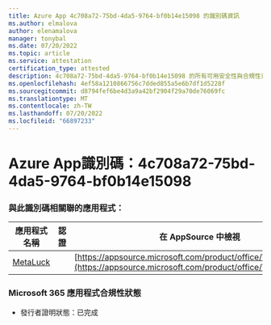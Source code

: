 ```yaml
---
title: Azure App 4c708a72-75bd-4da5-9764-bf0b14e15098 的識別碼資訊
ms.author: elmalova
author: elenamalova
manager: tonybal
ms.date: 07/20/2022
ms.topic: article
ms.service: attestation
certification_type: attested
description: 4c708a72-75bd-4da5-9764-bf0b14e15098 的所有可用安全性與合規性資訊。
ms.openlocfilehash: 4ef58a1210866756c7dded855a5e6b7df1d5228f
ms.sourcegitcommit: d8794fef6be4d3a9a42bf2904f29a70de76069fc
ms.translationtype: MT
ms.contentlocale: zh-TW
ms.lasthandoff: 07/20/2022
ms.locfileid: "66897233"
---
```

# <a name="azure-app-id-4c708a72-75bd-4da5-9764-bf0b14e15098"></a>Azure App識別碼：4c708a72-75bd-4da5-9764-bf0b14e15098


### <a name="apps-associated-with-this-id"></a>與此識別碼相關聯的應用程式：
| **應用程式名稱** | **認證** | **在 AppSource 中檢視** |
|--------------|---------------|-----------------------|
| [MetaLuck](../forward/WA200004198.md) |  | [https://appsource.microsoft.com/product/office/WA200004198](https://appsource.microsoft.com/product/office/WA200004198) |

### <a name="microsoft-365-app-compliance-status"></a>Microsoft 365 應用程式合規性狀態
- 發行者證明狀態：已完成
